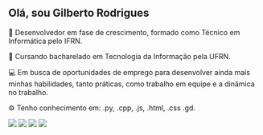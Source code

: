 ## Olá, sou Gilberto Rodrigues

🚀 Desenvolvedor em fase de crescimento, formado como Técnico em Informática pelo IFRN.

📖 Cursando bacharelado em Tecnologia da Informação pela UFRN.

💻 Em busca de oportunidades de emprego para desenvolver ainda mais minhas habilidades, tanto práticas, como trabalho em equipe e a dinâmica no trabalho.

⚙️ Tenho conhecimento em: .py, .cpp, .js, .html, .css .gd.

<div> 
  <a href="https://instagram.com/gilbertoknd" target="_blank"><img src="https://img.shields.io/badge/-Instagram-%23E4405F?style=for-the-badge&logo=instagram&logoColor=white" target="_blank"></a>
 <a href="https://discord.gg/wagxzStdcR" target="_blank"><img src="https://img.shields.io/badge/Discord-7289DA?style=for-the-badge&logo=discord&logoColor=white" target="_blank"></a> 
  <a href = "mailto:gilbertoknd5@gmail.com"><img src="https://img.shields.io/badge/-Gmail-%23333?style=for-the-badge&logo=gmail&logoColor=white" target="_blank"></a>
  <a href="https://www.linkedin.com/in/gilberto-de-paiva-rodrigues/" target="_blank"><img src="https://img.shields.io/badge/-LinkedIn-%230077B5?style=for-the-badge&logo=linkedin&logoColor=white" target="_blank"></a> 
  
</div>
